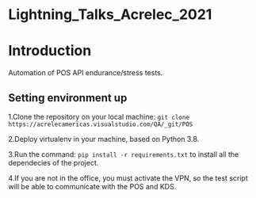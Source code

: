 # Lightning_Talks_Acrelec_2021

# Introduction
Automation of POS API endurance/stress tests.

## Setting environment up
1.Clone the repository on your local machine:
    ````
    git clone https://acrelecamericas.visualstudio.com/QA/_git/POS
    ````
    
2.Deploy virtualenv in your machine, based on Python 3.8.
   
3.Run the command:
    ````
     pip install -r requirements.txt
    ```` to install all the dependecies of the project.

4.If you are not in the office, you must activate the VPN, so the test script will be able to communicate with the POS and KDS.
    
